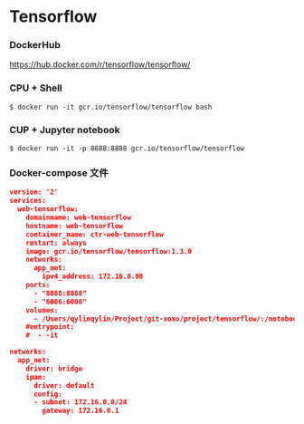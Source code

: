 # Tensorflow

### DockerHub

https://hub.docker.com/r/tensorflow/tensorflow/

### CPU + Shell
```
$ docker run -it gcr.io/tensorflow/tensorflow bash
```

### CUP + Jupyter notebook
```
$ docker run -it -p 8888:8888 gcr.io/tensorflow/tensorflow
```

### Docker-compose 文件
```json
version: '2'
services:
  web-tensorflow:
    domainname: web-tensorflow
    hostname: web-tensorflow
    container_name: ctr-web-tensorflow
    restart: always
    image: gcr.io/tensorflow/tensorflow:1.3.0
    networks:
      app_net:
        ipv4_address: 172.16.0.88
    ports:
      - "8888:8888"
      - "6006:6006"
    volumes:
      - /Users/qylinqylin/Project/git-xoxo/project/tensorflow/:/notebooks/data/
    #entrypoint:
    #  - -it

networks:
  app_net:
    driver: bridge
    ipam:
      driver: default
      config:
      - subnet: 172.16.0.0/24
        gateway: 172.16.0.1
```

